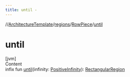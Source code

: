 ```yaml
---
title: until -
---
```

//[ArchitectureTemplate](../../index.md)/[regions](../index.md)/[RowPiece](index.md)/[until](until.md)



# until  
[jvm]  
Content  
infix fun [until](until.md)(infinity: [PositiveInfinity](../../extensions/-positive-infinity/index.md)): [RectangularRegion](../-rectangular-region/index.md)  



